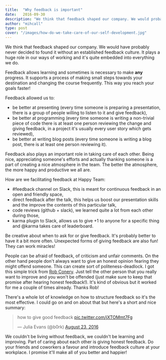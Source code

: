 ```yaml
---
title: 	"Why feedback is important"
date: 	2016-09-30
description: "We think that feedback shaped our company. We would probably never decide to found it without an established feedback culture. It plays a huge role in our ways of working and it's quite embedded into everything we do."
author: "mihcall"
type: post
cover: "/images/how-do-we-take-care-of-our-self-development.jpg"
---
```

We think that feedback shaped our company. We would have probably never decided to found it without an established feedback culture. It plays a huge role in our ways of working and it's quite embedded into everything we do.

Feedback allows learning and sometimes is necessary to make **any** progress. It supports a process of making small steps towards your destination and changing the course frequently. This way you reach your goals faster!

Feedback allowed us to:

- be better at presenting (every time someone is preparing a presentation, there is a group of people willing to listen to it and give feedback),
- be better at programming (every time someone is writing a non-trivial piece of code there is at least one person reviewing the change and giving feedback, in a project it's usually every user story which gets reviewed),
- be better at writing blog posts (every time someone is writing a blog post, there is at least one person reviewing it).

Feedback also plays an important role in taking care of each other. Being nice, appreciating someone's efforts and actually thanking someone is a part of creating a nice atmosphere in the team. The better the atmosphere, the more happy and productive we all are.

How are we facilitating feedback at Happy Team:

- #feedback channel on Slack, this is meant for continuous feedback in an open and friendly space,
- direct feedback after the talk, this helps us boost our presentation skills and the improve the contents of this particular talk,
- code reviews (github + slack), we learned quite a lot from each other during those,
- karma plugin to Slack, allows us to give +1 to anyone for a specific thing and @karma takes care of leaderboard.

Be creative about when to ask for or give feedback. It's probably better to have it a bit more often. Unexpected forms of giving feedback are also fun! They can work miracles!

People can be afraid of feedback, of criticism and unfair comments. On the other hand people don't always want to give an honest opinion fearing they might offend someone. This can create sort of politeness-deadlock. I got this simple trick from [Rob Conery](https://twitter.com/robconery). Just tell the other person that you really want to improve and you won't be offended (just make sure to keep that promise after hearing honest feedback!). It's kind of obvious but it worked for me a couple of times already. Thanks Rob!

There's a whole lot of knowledge on how to structure feedback so it's the most effective. I could go on and on about that but here's a short and nice summary:
<blockquote class="twitter-tweet" data-lang="en"><p lang="en" dir="ltr">how to give good feedback <a href="https://t.co/jXTOMmt7Fg">pic.twitter.com/jXTOMmt7Fg</a></p>&mdash; Julia Evans (@b0rk) <a href="https://twitter.com/b0rk/status/767947886638145536">August 23, 2016</a></blockquote>
<script async src="//platform.twitter.com/widgets.js" charset="utf-8"></script>

We couldn't be living without feedback, we couldn't be learning and improving. Part of caring about each other is giving honest feedback. Do your friends and coworkers a favour and introduce feedback culture at your workplace. I promise it'll make all of you better and happier!

